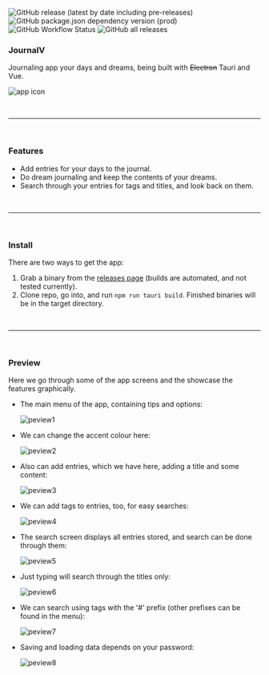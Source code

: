 ![GitHub release (latest by date including pre-releases)](https://img.shields.io/github/v/release/ahmedkapro/journalv?color=red&include_prereleases&style=flat-square)
![GitHub package.json dependency version (prod)](https://img.shields.io/github/package-json/dependency-version/ahmedkapro/journalv/@tauri-apps/api?label=tauri&style=flat-square&color=red)
![GitHub Workflow Status](https://img.shields.io/github/workflow/status/ahmedkapro/journalv/Release?style=flat-square)
![GitHub all releases](https://img.shields.io/github/downloads/ahmedkapro/journalv/total?color=blue&style=flat-square)

### JournalV

Journaling app your days and dreams, being built with ~~Electron~~ Tauri and Vue.

![app icon](assets/jv-icon-sm.png)

<br />
<hr />
<br />

### Features

- Add entries for your days to the journal.
- Do dream journaling and keep the contents of your dreams.
- Search through your entries for tags and titles, and look back on them.

<br />
<hr />
<br />

### Install

There are two ways to get the app:

1. Grab a binary from the [releases page](https://github.com/ahmedkapro/journalv/releases) (builds are automated, and not tested currently).
2. Clone repo, go into, and run `npm run tauri build`. Finished binaries will be in the target directory.

<br />
<hr />
<br />

### Preview

Here we go through some of the app screens and the showcase the features graphically.

- The main menu of the app, containing tips and options:

  ![peview1](assets/jv1.png)

- We can change the accent colour here:
  
  ![peview2](assets/jv2.png)
  
- Also can add entries, which we have here, adding a title and some content:
  
  ![peview3](assets/jv3.png)
 
- We can add tags to entries, too, for easy searches:
  
  ![peview4](assets/jv4.png)

- The search screen displays all entries stored, and search can be done through them:

  ![peview5](assets/jv5.png)

- Just typing will search through the titles only:
  
  ![peview6](assets/jv6.png)
  
- We can search using tags with the '#' prefix (other prefixes can be found in the menu):
  
  ![peview7](assets/jv7.png)
  
- Saving and loading data depends on your password:
  
  ![peview8](assets/jv8.png)
